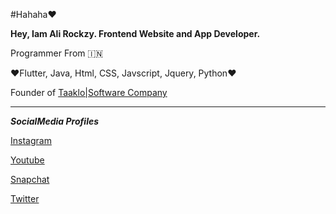 #Hahaha❤️

**Hey, Iam Ali Rockzy. Frontend Website and App Developer.**

Programmer From 🇮🇳

❤️Flutter, Java, Html, CSS, Javscript, Jquery, Python❤️

Founder of [Taaklo|Software Company](https://taaklocommunity.github.io)
_________________________________

***SocialMedia Profiles***

[Instagram](https://instagram.com/ali.rockzy)

[Youtube](https://youtube.com/c/riderrockzy)

[Snapchat](https://snapchat.com/add/rockzy_vlogs)

[Twitter](https://t.me/rider_rockzy)
